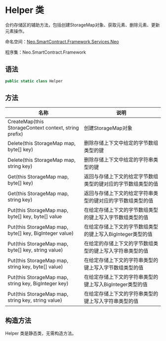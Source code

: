 # Helper 类

合约存储区的辅助方法，包括创建StorageMap对象、获取元素、删除元素、更新元素操作。

命名空间：[Neo.SmartContract.Framework.Services.Neo](../neo.md)

程序集：Neo.SmartContract.Framework

## 语法

```c#
public static class Helper
```

## 方法

| 名称                                                   | 说明                                                         |
| ------------------------------------------------------ | ------------------------------------------------------------ |
| CreateMap(this StorageContext context, string prefix)  | 创建StorageMap对象                                           |
| Delete(this StorageMap map, byte[] key)                | 删除存储上下文中给定的字节数组类型的键                       |
| Delete(this StorageMap map, string key)                | 删除存储上下文中给定的字符串类型的键                         |
| Get(this StorageMap map, byte[] key)                   | 返回与存储上下文的给定字节数组类型的键对应的字节数组类型的值 |
| Get(this StorageMap map, string key)                   | 返回与存储上下文的给定字符串类型的键对应的字节数组类型的值   |
| Put(this StorageMap map, byte[] key, byte[] value      | 在给定存储上下文的字节数组类型的键上写入字节数组类型的值     |
| Put(this StorageMap map, byte[] key, BigInteger value) | 在给定存储上下文的字节数组类型的键上写入BigInteger类型的值   |
| Put(this StorageMap map, byte[] key, string value)     | 在给定的存储上下文的字节数组类型的键上写入字符串类型的值     |
| Put(this StorageMap map, string key, byte[] value)     | 在给定存储上下文的字符串类型的键上写入字节数组类型的值       |
| Put(this StorageMap map, string key, BigInteger key)   | 在给定存储上下文的字符串类型的键上写入BigInteger类型的值     |
| Put(this StorageMap map, string key, string value)     | 在给定存储上下文的字符串类型的键上写入字符串类型的值         |

## 构造方法

Helper 类是静态类，无需构造方法。